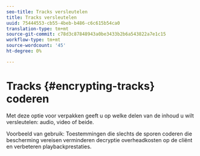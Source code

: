 ```yaml
---
seo-title: Tracks versleutelen
title: Tracks versleutelen
uuid: 75444553-cb55-4beb-b486-c6c615b54ca0
translation-type: tm+mt
source-git-commit: c78d3c87848943a0be3433b2b6a543822a7e1c15
workflow-type: tm+mt
source-wordcount: '45'
ht-degree: 0%

---
```



# Tracks {#encrypting-tracks} coderen

Met deze optie voor verpakken geeft u op welke delen van de inhoud u wilt versleutelen: audio, video of beide.

Voorbeeld van gebruik: Toestemmingen die slechts de sporen coderen die bescherming vereisen verminderen decryptie overheadkosten op de cliënt en verbeteren playbackprestaties.
